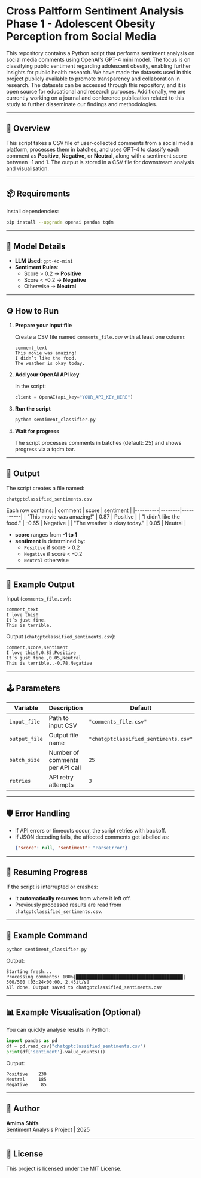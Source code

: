 # Cross Paltform Sentiment Analysis Phase 1 - Adolescent Obesity Perception from Social Media

This repository contains a Python script that performs sentiment analysis on social media comments using OpenAI's GPT-4 mini model. The focus is on classifying public sentiment regarding adolescent obesity, enabling further insights for public health research.
We have made the datasets used in this project publicly available to promote transparency and collaboration in research. The datasets can be accessed through this repository, and it is open source for educational and research purposes.
Additionally, we are currently working on a journal and conference publication related to this study to further disseminate our findings and methodologies.

---

## 📌 Overview

This script takes a CSV file of user-collected comments from a social media platform, processes them in batches, and uses GPT-4 to classify each comment as **Positive**, **Negative**, or **Neutral**, along with a sentiment score between -1 and 1. The output is stored in a CSV file for downstream analysis and visualisation.

---

## 📦 Requirements

Install dependencies:

```bash
pip install --upgrade openai pandas tqdm
```

---

## 🧠 Model Details

- **LLM Used**: `gpt-4o-mini`
- **Sentiment Rules**:
  - Score > 0.2 → **Positive**
  - Score < -0.2 → **Negative**
  - Otherwise → **Neutral**


---

## ⚙️ How to Run

1. **Prepare your input file**

   Create a CSV file named `comments_file.csv` with at least one column:
   ```csv
   comment_text
   This movie was amazing!
   I didn’t like the food.
   The weather is okay today.
   ```

2. **Add your OpenAI API key**

   In the script:
   ```python
   client = OpenAI(api_key="YOUR_API_KEY_HERE")
   ```

3. **Run the script**

   ```bash
   python sentiment_classifier.py
   ```

4. **Wait for progress**

   The script processes comments in batches (default: 25) and shows progress via a tqdm bar.

---

## 🧩 Output

The script creates a file named:

```
chatgptclassified_sentiments.csv
```

Each row contains:
| comment | score | sentiment |
|----------|--------|-----------|
| "This movie was amazing!" | 0.87 | Positive |
| "I didn’t like the food." | -0.65 | Negative |
| "The weather is okay today." | 0.05 | Neutral |

- **score** ranges from **-1 to 1**  
- **sentiment** is determined by:  
  - `Positive` if score > 0.2  
  - `Negative` if score < -0.2  
  - `Neutral` otherwise  

---

## 🧰 Example Output

Input (`comments_file.csv`):

```csv
comment_text
I love this!
It’s just fine.
This is terrible.
```

Output (`chatgptclassified_sentiments.csv`):

```csv
comment,score,sentiment
I love this!,0.85,Positive
It’s just fine.,0.05,Neutral
This is terrible.,-0.78,Negative
```

---

## 🕹️ Parameters

| Variable | Description | Default |
|-----------|--------------|----------|
| `input_file` | Path to input CSV | `"comments_file.csv"` |
| `output_file` | Output file name | `"chatgptclassified_sentiments.csv"` |
| `batch_size` | Number of comments per API call | `25` |
| `retries` | API retry attempts | `3` |

---

## 🛡️ Error Handling

- If API errors or timeouts occur, the script retries with backoff.  
- If JSON decoding fails, the affected comments get labelled as:
  ```json
  {"score": null, "sentiment": "ParseError"}
  ```

---

## 💾 Resuming Progress

If the script is interrupted or crashes:
- It **automatically resumes** from where it left off.
- Previously processed results are read from `chatgptclassified_sentiments.csv`.

---

## 📝 Example Command

```bash
python sentiment_classifier.py
```

Output:

```
Starting fresh...
Processing comments: 100%|████████████████████████████████████████| 500/500 [03:24<00:00, 2.45it/s]
All done. Output saved to chatgptclassified_sentiments.csv
```

---

## 📊 Example Visualisation (Optional)

You can quickly analyse results in Python:

```python
import pandas as pd
df = pd.read_csv("chatgptclassified_sentiments.csv")
print(df['sentiment'].value_counts())
```

Output:
```
Positive    230
Neutral     185
Negative     85
```

---

## 🧩 Author

**Amima Shifa**  
Sentiment Analysis Project | 2025

---

## 🪪 License

This project is licensed under the MIT License.
